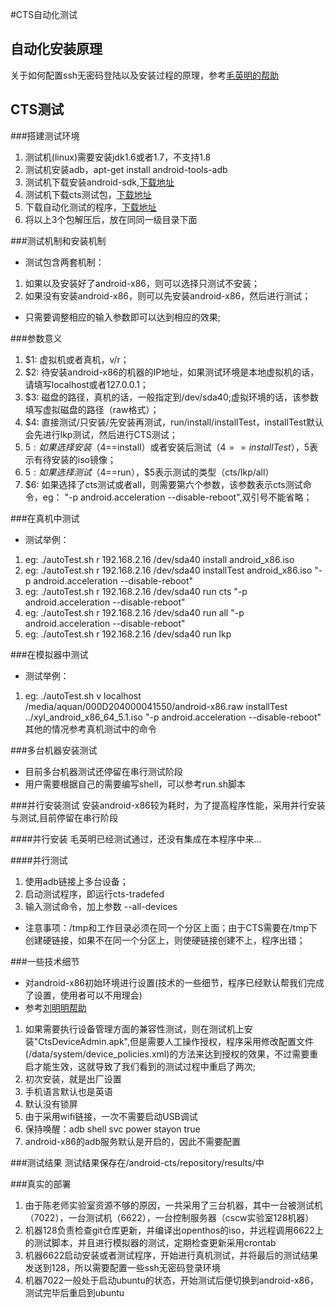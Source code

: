 #CTS自动化测试
## 自动化安装原理
关于如何配置ssh无密码登陆以及安装过程的原理，参考[毛英明的帮助](https://github.com/xyongcn/openthos-testing/blob/master/bare_metal_autotest/android_auto/README.md)
## CTS测试
###搭建测试环境
1. 测试机(linux)需要安装jdk1.6或者1.7，不支持1.8
1. 测试机安装adb，apt-get install android-tools-adb
1. 测试机下载安装android-sdk,[下载地址](http://developer.android.com/sdk/index.html)
1. 测试机下载cts测试包，[下载地址]( https://dl.google.com/dl/android/cts/android-cts-5.1_r4-linux_x86-x86.zip)
1. 下载自动化测试的程序，[下载地址](https://github.com/aoquan/cts-autotest.git)
1. 将以上3个包解压后，放在同同一级目录下面

###测试机制和安装机制
* 测试包含两套机制：
 1. 如果以及安装好了android-x86，则可以选择只测试不安装；
 1. 如果没有安装android-x86，则可以先安装android-x86，然后进行测试；
* 只需要调整相应的输入参数即可以达到相应的效果;

###参数意义
1. $1: 虚拟机或者真机，v/r；
1. $2: 待安装android-x86的机器的IP地址，如果测试环境是本地虚拟机的话，请填写localhost或者127.0.0.1；
1. $3: 磁盘的路径，真机的话，一般指定到/dev/sda40;虚拟环境的话，该参数填写虚拟磁盘的路径（raw格式）；
1. $4: 直接测试/只安装/先安装再测试，run/install/installTest，installTest默认会先进行lkp测试，然后进行CTS测试；
1. $5: 如果选择安装（$4==install）或者安装后测试（$4==installTest），$5表示有待安装的iso镜像；
1. $5: 如果选择测试（$4==run），$5表示测试的类型（cts/lkp/all）
1. $6: 如果选择了cts测试或者all，则需要第六个参数，该参数表示cts测试命令，eg： "-p android.acceleration --disable-reboot",双引号不能省略；

###在真机中测试
* 测试举例：
 1. eg: ./autoTest.sh r 192.168.2.16 /dev/sda40 install android_x86.iso
 1. eg: ./autoTest.sh r 192.168.2.16 /dev/sda40 installTest android_x86.iso "-p android.acceleration --disable-reboot"
 1. eg: ./autoTest.sh r 192.168.2.16 /dev/sda40 run cts "-p android.acceleration --disable-reboot"
 1. eg: ./autoTest.sh r 192.168.2.16 /dev/sda40 run all "-p android.acceleration --disable-reboot"
 1. eg: ./autoTest.sh r 192.168.2.16 /dev/sda40 run lkp 

###在模拟器中测试
* 测试举例：
 1. eg: ./autoTest.sh v localhost /media/aquan/000D204000041550/android-x86.raw  installTest ../xyl_android_x86_64_5.1.iso "-p android.acceleration --disable-reboot" 
 其他的情况参考真机测试中的命令

###多台机器安装测试
* 目前多台机器测试还停留在串行测试阶段
* 用户需要根据自己的需要编写shell，可以参考run.sh脚本

###并行安装测试
安装android-x86较为耗时，为了提高程序性能，采用并行安装与测试,目前停留在串行阶段

####并行安装
毛英明已经测试通过，还没有集成在本程序中来...

####并行测试
1. 使用adb链接上多台设备；
1. 启动测试程序，即运行cts-tradefed
1. 输入测试命令，加上参数 --all-devices
* 注意事项：/tmp和工作目录必须在同一个分区上面；由于CTS需要在/tmp下创建硬链接，如果不在同一个分区上，则使硬链接创建不上，程序出错；

###一些技术细节
* 对android-x86初始环境进行设置(技术的一些细节，程序已经默认帮我们完成了设置，使用者可以不用理会)
* 参考[刘明明帮助](https://github.com/openthos/openthos/wiki/cts%E6%B5%8B%E8%AF%95)
 1. 如果需要执行设备管理方面的兼容性测试，则在测试机上安装"CtsDeviceAdmin.apk",但是需要人工操作授权，程序采用修改配置文件(/data/system/device_policies.xml)的方法来达到授权的效果，不过需要重启才能生效，这就导致了我们看到的测试过程中重启了两次;
 1. 初次安装，就是出厂设置
 1. 手机语言默认也是英语
 1. 默认没有锁屏
 1. 由于采用wifi链接，一次不需要启动USB调试
 1. 保持唤醒：adb shell svc power stayon true
 1. android-x86的adb服务默认是开启的，因此不需要配置

###测试结果
测试结果保存在/android-cts/repository/results/中

###真实的部署
 1. 由于陈老师实验室资源不够的原因，一共采用了三台机器，其中一台被测试机（7022），一台测试机（6622），一台控制服务器（cscw实验室128机器）
 1. 机器128负责检查git仓库更新，并编译出openthos的iso，并远程调用6622上的测试脚本，并且进行模拟器的测试，定期检查更新采用crontab
 1. 机器6622启动安装或者测试程序，开始进行真机测试，并将最后的测试结果发送到128，所以需要配置一些ssh无密码登录环境
 1. 机器7022一般处于启动ubuntu的状态，开始测试后便切换到android-x86，测试完毕后重启到ubuntu

